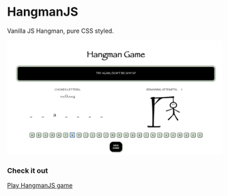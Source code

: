 # HangmanJS
Vanilla JS Hangman, pure CSS styled.

![HangmanJS](./images/presentation.png)

### Check it out
[Play HangmanJS game](https://gemabarrera.github.io/HangmanJS/)
